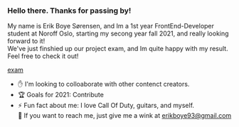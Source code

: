 ### Hello there. Thanks for passing by!



My name is Erik Boye Sørensen, and Im a 1st year FrontEnd-Developer student at Noroff Oslo, starting my secong year fall 2021, and really looking forward to it! </br>
We've just finshied up our project exam, and Im quite happy with my result. Feel free to check it out!

[exam](https://elated-curran-68d5fd.netlify.app/ "Erik Exam")

- :raised_hand: I'm looking to colloaborate with other contenct creators.
- :trophy: Goals for 2021: Contribute
- ⚡ Fun fact about me: I love Call Of Duty, guitars, and myself.</br>
💬 If you want to reach me, just give me a wink at erikboye93@gmail.com
